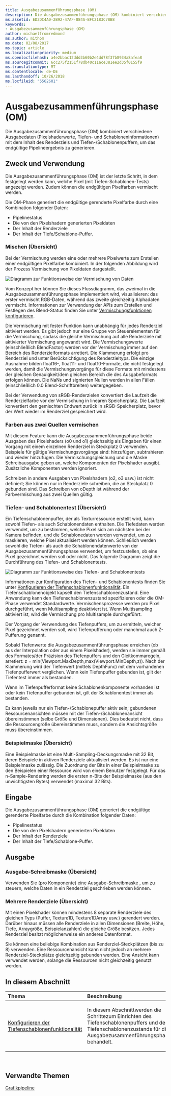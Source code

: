```yaml
---
title: Ausgabezusammenführungsphase (OM)
description: Die Ausgabezusammenführungsphase (OM) kombiniert verschiedene Ausgabedaten (Pixelshaderwerte, Tiefen- und Schabloneninformationen) mit dem Inhalt des Renderziels und Tiefen-/Schablonenpuffern, um das endgültige Pipelineergebnis zu generieren.
ms.assetid: ED2DC4A0-2B92-47AF-884A-BFC2183C78B8
keywords:
- Ausgabezusammenführungsphase (OM)
author: michaelfromredmond
ms.author: mithom
ms.date: 02/08/2017
ms.topic: article
ms.localizationpriority: medium
ms.openlocfilehash: a4e2bbac12ddd3b60b2e4dd78f37b8934a8afea8
ms.sourcegitcommit: 6cc275f2151f78db40c11ace381ee2d35f0155f9
ms.translationtype: MT
ms.contentlocale: de-DE
ms.lasthandoff: 10/26/2018
ms.locfileid: "5562601"
---
```

# <a name="output-merger-om-stage"></a>Ausgabezusammenführungsphase (OM)


Die Ausgabezusammenführungsphase (OM) kombiniert verschiedene Ausgabedaten (Pixelshaderwerte, Tiefen- und Schabloneninformationen) mit dem Inhalt des Renderziels und Tiefen-/Schablonenpuffern, um das endgültige Pipelineergebnis zu generieren.

## <a name="span-idpurpose-and-usesspanspan-idpurpose-and-usesspanspan-idpurpose-and-usesspanpurpose-and-uses"></a><span id="Purpose-and-uses"></span><span id="purpose-and-uses"></span><span id="PURPOSE-AND-USES"></span>Zweck und Verwendung


Die Ausgabezusammenführungsphase (OM) ist der letzte Schritt, in dem festgelegt werden kann, welche Pixel (mit Tiefen-Schablonen-Tests) angezeigt werden. Zudem können die endgültigen Pixelfarben vermischt werden.

Die OM-Phase generiert die endgültige gerenderte Pixelfarbe durch eine Kombination folgender Daten:

-   Pipelinestatus
-   Die von den Pixelshadern generierten Pixeldaten
-   Der Inhalt der Renderziele
-   Der Inhalt der Tiefe/Schablone-Puffer.

### <a name="span-idblending-overviewspanspan-idblending-overviewspanspan-idblending-overviewspanblending-overview"></a><span id="Blending-overview"></span><span id="blending-overview"></span><span id="BLENDING-OVERVIEW"></span>Mischen (Übersicht)

Bei der Vermischung werden eine oder mehrere Pixelwerte zum Erstellen einer endgültigen Pixelfarbe kombiniert. In der folgenden Abbildung wird der Prozess Vermischung von Pixeldaten dargestellt.

![Diagramm zur Funktionsweise der Vermischung von Daten](images/d3d10-blend-state.png)

Vom Konzept her können Sie dieses Flussdiagramm, das zweimal in die Ausgabezusammenführungsphase implementiert wird, visualisieren: das erster vermischt RGB-Daten, während das zweite gleichzeitig Alphadaten vermischt. Informationen zur Verwendung der APIs zum Erstellen und Festlegen des Blend-Status finden Sie unter [Vermischungsfunktionen konfigurieren](https://msdn.microsoft.com/library/windows/desktop/bb205072).

Die Vermischung mit fester Funktion kann unabhängig für jedes Renderziel aktiviert werden. Es gibt jedoch nur eine Gruppe von Steuerelementen für die Vermischung, sodass die gleiche Vermischung auf alle Renderziele mit aktivierter Vermischung angewandt wird. Die Vermischungswerte (einschließlich BlendFactor) werden vor der Vermischung immer auf den Bereich des Renderzielformats arretiert. Die Klammerung erfolgt pro Renderziel und unter Berücksichtigung des Renderzieltyps. Die einzige Ausnahme bilden float16-, float11- und float10-Formate, die nicht festgelegt werden, damit die Vermischungsvorgänge für diese Formate mit mindestens der gleichen Genauigkeit/dem gleichen Bereich die des Ausgabeformats erfolgen können. Die NaNs und signierten Nullen werden in allen Fällen (einschließlich 0.0 Blend-Schriftbreiten) weitergegeben.

Bei der Verwendung von sRGB-Renderzielen konvertiert die Laufzeit die Renderzielfarbe vor der Vermischung in linearen Speicherplatz. Die Laufzeit konvertiert den gemischten Endwert zurück in sRGB-Speicherplatz, bevor der Wert wieder im Renderziel gespeichert wird.

### <a name="span-iddual-source-color-blendingspanspan-iddual-source-color-blendingspanspan-iddual-source-color-blendingspandual-source-color-blending"></a><span id="Dual-source-color-blending"></span><span id="dual-source-color-blending"></span><span id="DUAL-SOURCE-COLOR-BLENDING"></span>Farben aus zwei Quellen vermischen

Mit diesem Feature kann die Ausgabezusammenführungsphase beide Ausgaben des Pixelshaders (o0 und o1) gleichzeitig als Eingaben für einen Vorgang mit einem einzelnen Renderziel in Steckplatz 0 verwenden. Beispiele für gültige Vermischungsvorgänge sind: hinzufügen, subtrahieren und wieder hinzufügen. Die Vermischungsgleichung und die Maske Schreibausgabe geben an, welche Komponenten der Pixelshader ausgibt. Zusätzliche Komponenten werden ignoriert.

Schreiben in andere Ausgaben von Pixelshadern (o2, o3 usw.) ist nicht definiert; Sie können nur in Renderziele schreiben, die an Steckplatz 0 gebunden sind. Das Schreiben von oDepth ist während der Farbvermischung aus zwei Quellen gültig.

### <a name="span-iddepth-stencil-testspanspan-iddepth-stencil-testspanspan-iddepth-stencil-testspandepth-stencil-testing-overview"></a><span id="Depth-Stencil-Test"></span><span id="depth-stencil-test"></span><span id="DEPTH-STENCIL-TEST"></span>Tiefen- und Schablonentest (Übersicht)

Ein Tiefenschablonenpuffer, der als Texturressource erstellt wird, kann sowohl Tiefen- als auch Schablonendaten enthalten. Die Tiefedaten werden verwendet, um zu bestimmen, welche Pixel sich am nächsten bei der Kamera befinden, und die Schablonedaten werden verwendet, um zu maskieren, welche Pixel aktualisiert werden können. Schließlich werden sowohl die Tiefen- als auch die Schablonendatenwerte von der Ausgabezusammenführungsphase verwendet, um festzustellen, ob eine Pixel gezeichnet werden soll oder nicht. Das folgende Diagramm zeigt die Durchführung des Tiefen- und Schablonentests.

![Diagramm zur Funktionsweise des Tiefen- und Schablonentests](images/d3d10-depth-stencil-test.png)

Informationen zur Konfiguration des Tiefen- und Schablonentests finden Sie unter [Konfigurieren der Tiefenschablonenfunktionalität](configuring-depth-stencil-functionality.md). Ein Tiefenschablonenobjekt kapselt den Tiefenschablonenzustand. Eine Anwendung kann den Tiefenschablonenzustand spezifizieren oder die OM-Phase verwendet Standardwerte. Vermischensprozesse werden pro Pixel durchgeführt, wenn Multisampling deaktiviert ist. Wenn Multisampling aktiviert ist, wird die Vermischung pro Multisample durchgeführt.

Der Vorgang der Verwendung des Tiefenpuffers, um zu ermitteln, welcher Pixel gezeichnet werden soll, wird Tiefenpufferung oder manchmal auch Z-Pufferung genannt.

Sobald Tiefenwerte die Ausgabezusammenführungsphase erreichen (ob aus der Interpolation oder aus einem Pixelshader), werden sie immer gemäß des Formates/der Präzision des Tiefenpuffers und den Gleitkommaregeln, arretiert: z = min(Viewport.MaxDepth,max(Viewport.MinDepth,z)). Nach der Klammerung wird der Tiefenwert (mittels DepthFunc) mit dem vorhandenen Tiefenpufferwert verglichen. Wenn kein Tiefenpuffer gebunden ist, gilt der Tiefentest immer als bestanden.

Wenn im Tiefenpufferformat keine Schablonenkomponente vorhanden ist oder kein Tiefenpuffer gebunden ist, gilt der Schablonentest immer als bestanden.

Es kann jeweils nur ein Tiefen-/Schablonepuffer aktiv sein; gebundenen Ressourcenansichten müssen mit der Tiefen-/Schablonenansicht übereinstimmen (selbe Größe und Dimensionen). Dies bedeutet nicht, dass die Ressourcengröße übereinstimmen muss, sondern die Ansichtsgröße muss übereinstimmen.

### <a name="span-idsample-maskspanspan-idsample-maskspanspan-idsample-maskspansample-mask-overview"></a><span id="Sample-Mask"></span><span id="sample-mask"></span><span id="SAMPLE-MASK"></span>Beispielmaske (Übersicht)

Eine Beispielmaske ist eine Multi-Sampling-Deckungsmaske mit 32 Bit, deren Beispiele in aktiven Renderziele aktualisiert werden. Es ist nur eine Beispielmaske zulässig. Die Zuordnung der Bits in einer Beispielmaske zu den Beispielen einer Ressource wird von einem Benutzer festgelegt. Für das n-Sample-Rendering werden die ersten n-Bits der Beispielmaske (aus den unwichtigsten Bytes) verwendet (maximal 32 Bits).

## <a name="span-idinputspanspan-idinputspanspan-idinputspaninput"></a><span id="Input"></span><span id="input"></span><span id="INPUT"></span>Eingabe


Die Ausgabezusammenführungsphase (OM) generiert die endgültige gerenderte Pixelfarbe durch die Kombination folgender Daten:

-   Pipelinestatus
-   Die von den Pixelshadern generierten Pixeldaten
-   Der Inhalt der Renderziele
-   Der Inhalt der Tiefe/Schablone-Puffer.

## <a name="span-idoutputspanspan-idoutputspanspan-idoutputspanoutput"></a><span id="Output"></span><span id="output"></span><span id="OUTPUT"></span>Ausgabe


### <a name="span-idoutput-write-mask-overviewspanspan-idoutput-write-mask-overviewspanspan-idoutput-write-mask-overviewspanoutput-write-mask-overview"></a><span id="Output-write-mask-overview"></span><span id="output-write-mask-overview"></span><span id="OUTPUT-WRITE-MASK-OVERVIEW"></span>Ausgabe-Schreibmaske (Übersicht)

Verwenden Sie (pro Komponente) eine Ausgabe-Schreibmaske , um zu steuern, welche Daten in ein Renderziel geschrieben werden können.

### <a name="span-idmultiple-render-targets-overviewspanspan-idmultiple-render-targets-overviewspanspan-idmultiple-render-targets-overviewspanmultiple-render-targets-overview"></a><span id="Multiple-render-targets-overview"></span><span id="multiple-render-targets-overview"></span><span id="MULTIPLE-RENDER-TARGETS-OVERVIEW"></span>Mehrere Renderziele (Übersicht)

Mit einen Pixelshader können mindestens 8 separate Renderziele des gleichen Typs (Puffer, Texture1D, Texture1DArray usw.) gerendert werden. Darüber hinaus müssen alle Renderziele in allen Dimensionen (Breite, Höhe, Tiefe, Arraygröße, Beispielanzahlen) die gleiche Größe besitzen. Jedes Renderziel besitzt möglicherweise ein anderes Datenformat.

Sie können eine beliebige Kombination aus Renderziel-Steckplätzen (bis zu 8) verwenden. Eine Ressourcenansicht kann nicht jedoch an mehrere Renderziel-Steckplätze gleichzeitig gebunden werden. Eine Ansicht kann verwendet werden, solange die Ressourcen nicht gleichzeitig genutzt werden.

## <a name="span-idin-this-sectionspanin-this-section"></a><span id="in-this-section"></span>In diesem Abschnitt


<table>
<colgroup>
<col width="50%" />
<col width="50%" />
</colgroup>
<thead>
<tr class="header">
<th align="left">Thema</th>
<th align="left">Beschreibung</th>
</tr>
</thead>
<tbody>
<tr class="odd">
<td align="left"><p><a href="configuring-depth-stencil-functionality.md">Konfigurieren der Tiefenschablonenfunktionalität</a></p></td>
<td align="left"><p>In diesem Abschnittwerden die Schrittezum Einrichten des Tiefenschablonenpuffers und des Tiefenschablonenzustands für die Ausgabezusammenführungsphase behandelt.</p></td>
</tr>
</tbody>
</table>

 

## <a name="span-idrelated-topicsspanrelated-topics"></a><span id="related-topics"></span>Verwandte Themen


[Grafikpipeline](graphics-pipeline.md)

 

 




